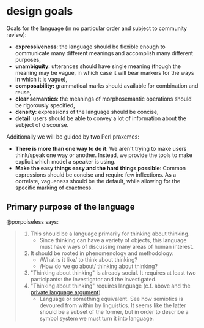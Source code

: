 # design goals
Goals for the language (in no particular order and subject to community review):
- **expressiveness**: the language should be flexible enough to communicate many
  different meanings and accomplish many different purposes,
- **unambiguity**: utterances should have single meaning (though the meaning may
  be vague, in which case it will bear markers for the ways in which it is vague),
- **composability:** grammatical marks should available for combination and reuse,
- **clear semantics**: the meanings of morphosemantic operations should be rigorously
  specified,
- **density**: expressions of the language should be concise,
- **detail**: users should be able to convey a lot of information about the
  subject of discourse.

Additionally we will be guided by two Perl praxemes:
- **There is more than one way to do it**: We aren't trying to make users
  think/speak one way or another. Instead, we provide the tools to make explicit
  which model a speaker is using.
- **Make the easy things easy and the hard things possible**: Common expressions
  should be concise and require few inflections. As a correlate, vagueness
  should be the default, while allowing for the specific marking of exactness.
## Primary purpose of the language
@porpoiseless says:
> 1. This should be a language primarily for thinking about thinking.
>    - Since thinking can have a variety of objects, this language must have
>      ways of discussing many areas of human interest.
> 2. It should be rooted in phenomenology and methodology:
>    - /What is it like/ to think about thinking?
>    - /How do we go about/ thinking about thinking?
> 3. "Thinking about thinking" is already social. It requires at least two
>    participants: the investigator and the investigated.
> 4. "Thinking about thinking" requires language (c.f. above and the
>    [private language argument](https://plato.stanford.edu/entries/private-language/)).
>    - Language or something equivalent. See how semiotics is devoured from within
>      by linguistics. It seems like the latter should be a subset of the former,
>      but in order to describe a symbol system we must turn it into language.

